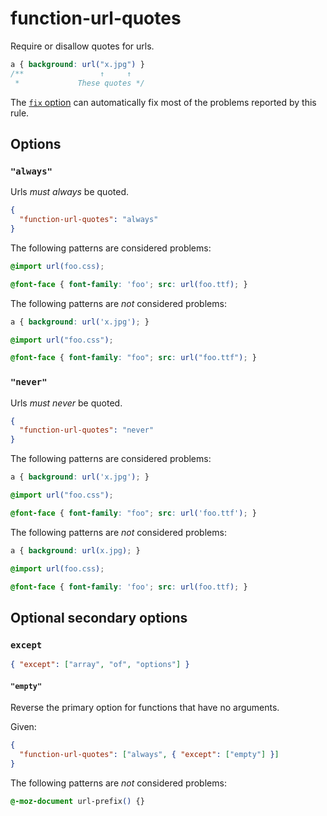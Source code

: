 # function-url-quotes

Require or disallow quotes for urls.

<!-- prettier-ignore -->
```css
a { background: url("x.jpg") }
/**                 ↑     ↑
 *             These quotes */
```

The [`fix` option](../../../docs/user-guide/options.md#fix) can automatically fix most of the problems reported by this rule.

## Options

### `"always"`

Urls _must always_ be quoted.

```json
{
  "function-url-quotes": "always"
}
```

The following patterns are considered problems:

<!-- prettier-ignore -->
```css
@import url(foo.css);
```

<!-- prettier-ignore -->
```css
@font-face { font-family: 'foo'; src: url(foo.ttf); }
```

The following patterns are _not_ considered problems:

<!-- prettier-ignore -->
```css
a { background: url('x.jpg'); }
```

<!-- prettier-ignore -->
```css
@import url("foo.css");
```

<!-- prettier-ignore -->
```css
@font-face { font-family: "foo"; src: url("foo.ttf"); }
```

### `"never"`

Urls _must never_ be quoted.

```json
{
  "function-url-quotes": "never"
}
```

The following patterns are considered problems:

<!-- prettier-ignore -->
```css
a { background: url('x.jpg'); }
```

<!-- prettier-ignore -->
```css
@import url("foo.css");
```

<!-- prettier-ignore -->
```css
@font-face { font-family: "foo"; src: url('foo.ttf'); }
```

The following patterns are _not_ considered problems:

<!-- prettier-ignore -->
```css
a { background: url(x.jpg); }
```

<!-- prettier-ignore -->
```css
@import url(foo.css);
```

<!-- prettier-ignore -->
```css
@font-face { font-family: 'foo'; src: url(foo.ttf); }
```

## Optional secondary options

### `except`

```json
{ "except": ["array", "of", "options"] }
```

#### `"empty"`

Reverse the primary option for functions that have no arguments.

Given:

```json
{
  "function-url-quotes": ["always", { "except": ["empty"] }]
}
```

The following patterns are _not_ considered problems:

<!-- prettier-ignore -->
```css
@-moz-document url-prefix() {}
```
